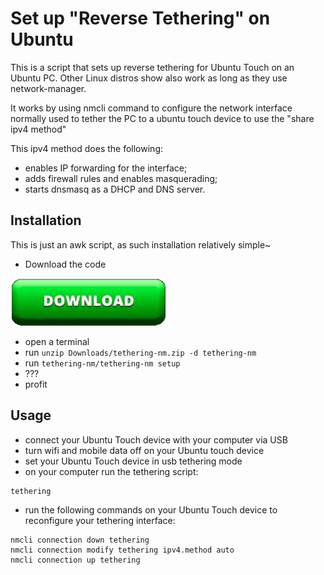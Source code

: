 # Set up "Reverse Tethering" on Ubuntu

This is a script that sets up reverse tethering for Ubuntu Touch on an Ubuntu PC. Other Linux distros show also work as long as they use network-manager.

It works by using nmcli command to configure the network interface normally used to tether the PC to a ubuntu touch device to use the "share ipv4 method"

This ipv4 method does the following:
- enables IP forwarding for the interface;
- adds firewall rules and enables masquerading;
- starts dnsmasq as a DHCP and DNS server.

## Installation

This is just an awk script, as such installation relatively simple~
- Download the code

[![download](https://raw.githubusercontent.com/Fuseteam/linus-proof/main/images/download.png)](https://github.com/fuseteam/tethering-nm/releases/latest/download/tethering-nm.zip)

- open a terminal
- run `unzip Downloads/tethering-nm.zip -d tethering-nm`
- run `tethering-nm/tethering-nm setup`
- ???
- profit

## Usage

- connect your Ubuntu Touch device with your computer via USB
- turn wifi and mobile data off on your Ubuntu touch device
- set your Ubuntu Touch device in usb tethering mode
- on your computer run the tethering script:
```
tethering
```
- run the following commands on your Ubuntu Touch device to reconfigure your tethering interface:
```
nmcli connection down tethering
nmcli connection modify tethering ipv4.method auto
nmcli connection up tethering
```
